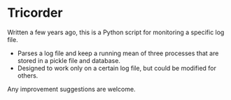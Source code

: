 # Tricorder

Written a few years ago, this is a Python script for monitoring a specific log file.

* Parses a log file and keep a running mean of three processes that are stored in a pickle file and database.
* Designed to work only on a certain log file, but could be modified for others.

Any improvement suggestions are welcome.
